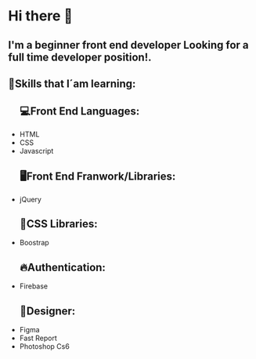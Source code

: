 <h1>Hi there 👋</h1>


<h2>I'm a beginner front end developer Looking for a full time developer position!.</h2>

<h2>🔰Skills that I´am learning:</h2>

   <ul>
        <h2>💻Front End Languages:</h2>
        <li>HTML</li>
        <li>CSS</li>
        <li>Javascript</li>
    </ul>
    
   <ul>
        <h2>🖥️Front End Franwork/Libraries:</h2>
        <li>jQuery</li>
    </ul>
   <ul>
        <h2>🌃CSS Libraries:</h2>
        <li>Boostrap</li>
    </ul>
   <ul>
        <h2>🔥Authentication:</h2>
        <li>Firebase</li>
    </ul>
   <ul>
        <h2>📸Designer:</h2>
        <li>Figma</li>
        <li>Fast Report</li>
        <li>Photoshop Cs6</li>
    </ul>



